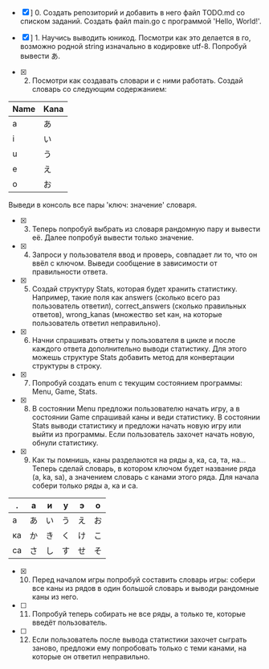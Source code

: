 - [x] ] 0. Создать репозиторий и добавить в него файл TODO.md со списком заданий. Создать файл main.go с программой 'Hello, World!'.
- [x] ] 1. Научись выводить юникод. Посмотри как это делается в го, возможно родной string изначально в кодировке utf-8. Попробуй вывести あ.

- [x] 2. Посмотри как создавать словари и с ними работать. Создай словарь со следующим содержанием:

|Name|Kana|
|----|----|
|a|あ|
|i|い|
|u|う|
|e|え|
|o|お|

Выведи в консоль все пары 'ключ: значение' словаря.

- [x] 3. Теперь попробуй выбрать из словаря рандомную пару и вывести её. Далее попробуй вывести только значение.

- [x] 4. Запроси у пользователя ввод и проверь, совпадает ли то, что он ввёл с ключом. Выведи сообщение в зависимости от правильности ответа.

- [x] 5. Создай структуру Stats, которая будет хранить статистику. Например, такие поля как answers (сколько всего раз пользователь ответил), correct_answers (сколько правильных ответов), wrong_kanas (множество set кан, на которые пользователь ответил неправильно).

- [x] 6. Начни спрашивать ответы у пользователя в цикле и после каждого ответа дополнительно выводи статистику. Для этого можешь структуре Stats добавить метод для конвертации структуры в строку.

- [x] 7. Попробуй создать enum с текущим состоянием программы: Menu, Game, Stats.

- [x] 8. В состоянии Menu предложи пользователю начать игру, а в состоянии Game спрашивай каны и веди статистику. В состоянии Stats выводи статистику и предложи начать новую игру или выйти из программы. Если пользователь захочет начать новую, обнули статистику.

- [x] 9. Как ты помнишь, каны разделаются на ряды а, ка, са, та, на... Теперь сделай словарь, в котором ключом будет название ряда (a, ka, sa), а значением словарь с канами этого ряда. Для начала собери только ряды а, ка и са.

|.|а|и|у|э|о|
|----|----|----|----|----|----|
|а|あ|い|う|え|お|
|ка|か|き|く|け|こ|
|са|さ|し|す|せ|そ|

- [x] 10. Перед началом игры попробуй составить словарь игры: собери все каны из рядов в один большой словарь и выводи рандомные каны из него.

- [ ] 11. Попробуй теперь собирать не все ряды, а только те, которые введёт пользователь.

- [ ] 12. Если пользователь после вывода статистики захочет сыграть заново, предложи ему попробовать только с теми канами, на которые он ответил неправильно.
